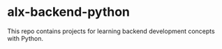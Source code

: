 # alx-backend-python
This repo contains projects for learning backend development concepts with Python.
